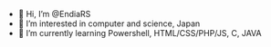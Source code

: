 - 👋 Hi, I’m @EndiaRS
- 👀 I’m interested in computer and science, Japan
- 🌱 I’m currently learning Powershell, HTML/CSS/PHP/JS, C, JAVA

<!---
EndiaRS/EndiaRS is a ✨ special ✨ repository because its `README.md` (this file) appears on your GitHub profile.
You can click the Preview link to take a look at your changes.
--->
